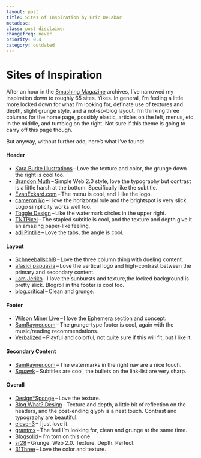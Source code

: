 ```yaml
---
layout: post
title: Sites of Inspiration by Eric DeLabar
metadesc: 
class: post disclaimer
changefreq: never
priority: 0.4
category: outdated
---
```

<h1>Sites of Inspiration</h1>
<p>After an hour in the <a href="http://www.smashingmagazine.com/">Smashing Magazine</a> archives, I’ve narrowed my inspiration down to roughly 65 sites.  Yikes.  In general, I’m feeling a little more locked down for what I’m looking for, definate use of textures and depth, slight grunge style, and a not-so-blog layout.  I’m thinking three columns for the home page, possibly elastic, articles on the left, menus, etc. in the middle, and tumblog on the right.  Not sure if this theme is going to carry off this page&nbsp;though.</p>
<p>But anyway, without further ado, here’s what I’ve&nbsp;found:</p>
<h4>Header</h4>
<ul>
<li><a href="http://www.karaburke.net/prints.php">Kara Burke Illustrations</a> – Love the texture and color, the grunge down the right is cool&nbsp;too.</li>
<li><a href="http://www.brandonmuth.com/">Brandon Muth</a> – Simple Web 2.0 style, love the typography but contrast is a little harsh at the bottom.  Specifically like the&nbsp;subtitle.</li>
<li><a href="http://www.evaneckard.com/pages/weblog.php">EvanEckard.com</a> – The menu is cool, and I like the&nbsp;logo.</li>
<li><a href="http://cameron.io/">cameron i/o</a> – I love the horizontal rule and the brightspot is very slick.  Logo simplicity works well&nbsp;too.</li>
<li><a href="http://www.toggle.uk.com/journal/">Toggle Design</a> – Like the watermark circles in the upper&nbsp;right.</li>
<li><a href="http://www.tntpixel.com/">TNTPixel</a> – The stapled subtitle is cool, and the texture and depth give it an amazing paper-like&nbsp;feeling.</li>
<li><a href="http://www.adipintilie.eu/">adi Pintilie</a> – Love the tabs, the angle is&nbsp;cool.</li>
</ul>
<h4>Layout</h4>
<ul>
<li><a href="http://www.schneeballschl8.de/">Schneeballschl8</a> – Love the three column thing with dueling&nbsp;content.</li>
<li><a href="http://papuasia.afasici.net/">afasici papuasia</a> – Love the vertical logo and high-contrast between the primary and secondary&nbsp;content.</li>
<li><a href="http://www.i-jeriko.de/">I am Jeriko</a> – I love the sunbursts and texture,the locked background is pretty slick.  Blogroll in the footer is cool&nbsp;too.</li>
<li><a href="http://blog.criticalwebdesign.co.uk/">blog.critical</a> – Clean and&nbsp;grunge.</li>
</ul>
<h4>Footer</h4>
<ul>
<li><a href="http://www.wilsonminer.com/">Wilson Miner Live</a> – I love the Ephemera section and&nbsp;concept.</li>
<li><a href="http://samrayner.com/">SamRayner.com</a> – The grunge-type footer is cool, again with the music/reading&nbsp;recommendations.</li>
<li><a href="http://www.verbalized.net/">Verbalized</a> – Playful and colorful, not quite sure if this will fit, but I like&nbsp;it.</li>
</ul>
<h4>Secondary&nbsp;Content</h4>
<ul>
<li><a href="http://samrayner.com/">SamRayner.com</a> – The watermarks in the right nav are a nice&nbsp;touch.</li>
<li><a href="http://www.squawkdesign.com/weblog">Squawk</a> – Subtitles are cool, the bullets on the link-list are very&nbsp;sharp.</li>
</ul>
<h4>Overall</h4>
<ul>
<li><a href="http://www.designspongeonline.com/">Design*Sponge</a> – Love the&nbsp;texture.</li>
<li><a href="http://blogwhatdesign.com/index.php/blog">Blog What? Design</a> – Texture and depth, a little bit of reflection on the headers, and the post-ending glyph is a neat touch.  Contrast and typography are&nbsp;beautiful.</li>
<li><a href="http://www.eleven3.com/">eleven3</a> – I just love&nbsp;it.</li>
<li><a href="http://www.grantmx.com/">grantmx</a> – The feel I’m looking for, clean and grunge at the same&nbsp;time.</li>
<li><a href="http://blogsolid.com/ideas/">Blogsolid</a> – I’m torn on this&nbsp;one.</li>
<li><a href="http://www.sr28.com/">sr28</a> – Grunge. Web 2.0. Texture. Depth.&nbsp;Perfect.</li>
<li><a href="http://31three.com/weblog">31Three</a> – Love the color and&nbsp;texture.</li>
</ul>